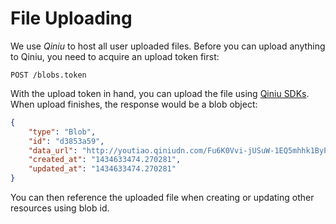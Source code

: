 # File Uploading

We use *Qiniu* to host all user uploaded files. Before you can upload anything to Qiniu, you need to acquire an upload token first:

```
POST /blobs.token
```

With the upload token in hand, you can upload the file using [Qiniu SDKs](https://github.com/qiniu). When upload finishes, the response would be a blob object:

```json
{
    "type": "Blob",
    "id": "d3853a59",
    "data_url": "http://youtiao.qiniudn.com/Fu6K0Vvi-jUSuW-1EQ5mhhk1ByPQ",
    "created_at": "1434633474.270281",
    "updated_at": "1434633474.270281"
}
```

You can then reference the uploaded file when creating or updating other resources using blob id.
